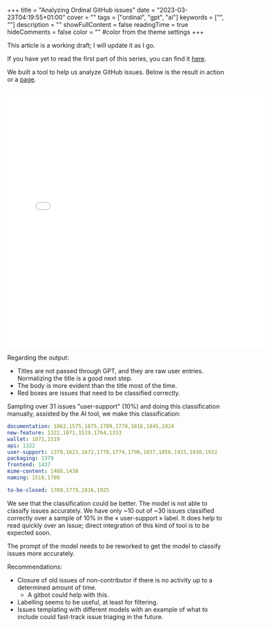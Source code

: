 +++
title = "Analyzing Ordinal GitHub issues"
date = "2023-03-23T04:19:55+01:00"
cover = ""
tags = ["ordinal", "gpt", "ai"]
keywords = ["", ""]
description = ""
showFullContent = false
readingTime = true
hideComments = false
color = "" #color from the theme settings
+++

This article is a working draft; I will update it as I go.

If you have yet to read the first part of this series, you can find it [here](/posts/analyzing-ordinal-github-issues/).

We built a tool to help us analyze GitHub issues. Below is the result in action or a [page](/codes/analyzing-ordinal-github-issues-p2/issues-display.html).

<iframe width="600" height="600" frameborder="0" src="/codes/analyzing-ordinal-github-issues-p2/issues-display.html" allowfullscreen></iframe>

Regarding the output:
 - Titles are not passed through GPT, and they are raw user entries. Normalizing the title is a good next step.
 - The body is more evident than the title most of the time.
 - Red boxes are issues that need to be classified correctly.

Sampling over 31 issues "user-support" (10%) and doing this classification manually, assisted by
the AI tool, we make this classification:

```yaml
documentation: 1062,1575,1675,1709,1770,1816,1845,1924
new-feature: 1322,1071,1519,1764,1333
wallet: 1071,1519
api: 1322
user-support: 1379,1623,1672,1770,1774,1796,1837,1850,1915,1930,1932
packaging: 1379
frontend: 1437
mime-content: 1468,1438
naming: 1518,1709

to-be-closed: 1709,1779,1816,1925
```

We see that the classification could be better. The model is not able to classify issues accurately. We have only ~10 out of ~30 issues classified correctly over a sample of 10% in the « user-support » label. It does help to read quickly over an issue; direct integration of this kind of tool is to be expected soon.

The prompt of the model needs to be reworked to get the model to classify issues more accurately.

Recommendations:
 - Closure of old issues of non-contributor if there is no activity up to a determined amount of time.
   - A gitbot could help with this.
 - Labelling seems to be useful, at least for filtering.
 - Issues templating with different models with an example of what to include could fast-track issue triaging in the future.